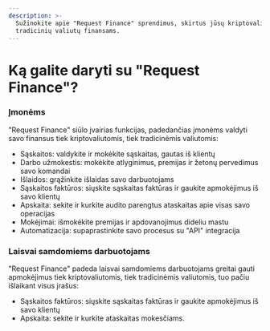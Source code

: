 ```yaml
---
description: >-
  Sužinokite apie "Request Finance" sprendimus, skirtus jūsų kriptovaliutų ir
  tradicinių valiutų finansams.
---
```


# Ką galite daryti su "Request Finance"?

### Įmonėms <a href="#h_962eb756c7" id="h_962eb756c7"></a>

"Request Finance" siūlo įvairias funkcijas, padedančias įmonėms valdyti savo finansus tiek kriptovaliutomis, tiek tradicinėmis valiutomis:

* Sąskaitos: valdykite ir mokėkite sąskaitas, gautas iš klientų
* Darbo užmokestis: mokėkite atlyginimus, premijas ir žetonų pervedimus savo komandai
* Išlaidos: grąžinkite išlaidas savo darbuotojams
* Sąskaitos faktūros: siųskite sąskaitas faktūras ir gaukite apmokėjimus iš savo klientų
* Apskaita: sekite ir kurkite audito parengtus ataskaitas apie visas savo operacijas
* Mokėjimai: išmokėkite premijas ir apdovanojimus dideliu mastu
* Automatizacija: supaprastinkite savo procesus su "API" integracija

### Laisvai samdomiems darbuotojams <a href="#h_6fb7ff316b" id="h_6fb7ff316b"></a>

"Request Finance" padeda laisvai samdomiems darbuotojams greitai gauti apmokėjimus tiek kriptovaliutomis, tiek tradicinėmis valiutomis, tuo pačiu išlaikant visus įrašus:

* Sąskaitos faktūros: siųskite sąskaitas faktūras ir gaukite apmokėjimus iš savo klientų
* Apskaita: sekite ir kurkite ataskaitas mokesčiams.
